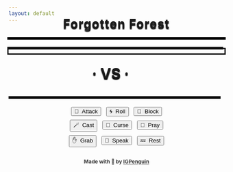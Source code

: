 ```yaml
---
layout: default
---
```

<meta http-equiv="Permissions-Policy" content="interest-cohort=()">
<meta name="twitter:card" content="summary" />
<meta name="twitter:site" content="{{ page.title }}" />
<meta name="twitter:title" content="{{ page.title }}" />
<meta name="twitter:image" content="{{ page.title_image }}" />

<script src="https://ajax.googleapis.com/ajax/libs/jquery/3.5.1/jquery.min.js"></script>
<link rel="stylesheet" href="https://cdnjs.cloudflare.com/ajax/libs/animate.css/4.1.1/animate.min.css"/>
<script src="js/game_loop.js"></script>

<div class= "curtain" id="id_fullscreen_curtain"></div>
<div class= "fullScreenText" id="id_fullscreen_text"></div>

<center class="animate__animated animate__fadeIn animate__fast">

<h2 id = "id_area" style="margin-top:-30px;
    margin-bottom:-12px;
    font-size:28px;
    text-shadow: 0 3px 2px #000;
    letter-spacing: 1.5px;">Forgotten Forest</h2>

<div class= "enemyOverlay" id="id_enemy_overlay" style="font-family:sans;"></div>
<div class="card" id="id_card">
<div id = "id_enemy_info">
  <div class="box-border-dynamic">
  <h2 id = "id_name" style="text-align:left;
    padding-left:10px;
    box-shadow:
      0px 0px 0px 3px rgb(5,5,5);"/>

<h3 id = "id_stats" style="float:left;
                            text-align:left;
                            padding-top:0px;
                            padding-left:12px;
                            padding-bottom:0px;
                            line-height:24px;
                            margin-bottom:0px;
                            font-family:sans;
                            display:inline;
                            width:96.4%;
                            box-shadow:
                              0px 0px 0px 3px rgb(5,5,5);"/>
  </div>
<br style="clear:both" />
<div class="box-border-dynamic">
<h1 id = "id_emoji" style="margin-bottom:0px;
                            box-shadow:
                              0px 0px 0px 3px rgb(5,5,5);
                            padding-bottom:0px;
                            padding-top:10px;
                            margin-top:2px"/>
</div>
</div>
<div class="box-border" style="margin-top:14px;">
<h4 id = "id_desc" style="float:left;
  text-align:left;
  padding-top:8px;
  padding-left:12px;
  padding-right:8px;
  margin-bottom:-16px;
  line-height:165%;
  width:95%;
  overflow: auto;"/>
<h5 id = "id_team" style="float:right;
  margin-top:16px;
  padding-right:10px;
  overflow: auto;"/>
</div>
</div>

<p style="margin:4px;"></p>
<h3 style="margin:-18px; font-size:34px; text-shadow: 0 3px 2px #000;">· VS ·</h3>

<div class="toolbar-card" style="padding-bottom:6px; margin-top:4px; padding-top:6px;">
<div class= "playerOverlay" id="id_player_overlay" style="font-family:sans;"></div>

<div class="toolbar" id = "id_player_info" style="padding-bottom:8px; padding-top:8px">

<div class="box-border-dynamic" style="margin-left:3px;
                                        margin-right:3px;
                                        padding-top:4px;
                                        padding-bottom:2px;">
<h3 id = "id_player_name" style="text-align:left;
                                  padding-left:12px;
                                  font-weight:bold;
                                  margin-top:0px;
                                  cursor:pointer;
                                  font-size:16px;
                                  margin-bottom:0px;"/>
</div>

<div class="box-border-dynamic" style="margin-left:3px;
                                        margin-right:3px;
                                        margin-bottom:14px;">

<h3 id = "id_player_status" style="text-align:left;
                                    padding-left:12px;
                                    padding-top:4px;
                                    padding-bottom:2px;
                                    margin-bottom:4px;
                                    margin-top:4px;
                                    font-family:sans;"/>
</div>
<div class="box-border-dynamic" style="margin-left:3px;
                                        margin-right:3px;
                                        margin-top:2px;
                                        padding-top:2px;
                                        padding-bottom:0px;">

<h4 id = "id_log" style="margin-top:0px;
                          margin-bottom:0px;
                          padding-left:6px;
                          margin-bottom:4px;
                          text-align:left;"/>
</div>
<h3 id = "id_player_party_loot" style="text-align:left;
                                        float:left;
                                        padding-top:0px;
                                        padding-left:12px;
                                        margin-left:3.2px;
                                        margin-bottom:0px;
                                        margin-top:0px;
                                        display:inline;                      
                                        width:94.6%;
                                        box-shadow:0px 0px 0px 3px rgb(5,5,5);"/>
</div>
</div>

<p style="margin:8px;"></p>
<button type = "button" id = "button_attack">🎯&nbsp;&nbsp;Attack</button>&nbsp;&nbsp;
<button type = "button" id = "button_roll">🌀&nbsp;&nbsp;Roll</button>&nbsp;&nbsp;
<button type = "button" id = "button_block">🔰&nbsp;&nbsp;Block</button>
<p style="margin:8px;"></p>
<button type = "button" id = "button_cast">🪄&nbsp;&nbsp;Cast</button>&nbsp;&nbsp;
<button type = "button" id = "button_curse">🪬&nbsp;&nbsp;Curse</button>&nbsp;&nbsp;
<button type = "button" id = "button_pray">🙏&nbsp;&nbsp;Pray</button>
<p style="margin:8px;"></p>
<button type = "button" id = "button_grab">✋&nbsp;&nbsp;Grab</button>&nbsp;&nbsp;
<button type = "button" id = "button_speak">💬&nbsp;&nbsp;Speak</button>&nbsp;&nbsp;
<button type = "button" id = "button_sleep">💤&nbsp;&nbsp;Rest</button>

<p style="margin:26px"></p>
<h4 style="font-size:12px; opacity:0.85; box-shadow:none;">Made with 💚 by <a href="https://github.com/IGPenguin/webcrawler/">IGPenguin</a></h4><h4 id="id_version" style="font-size:10px; margin-top:-12px; opacity:0.6; box-shadow:none;"/>
</center>
